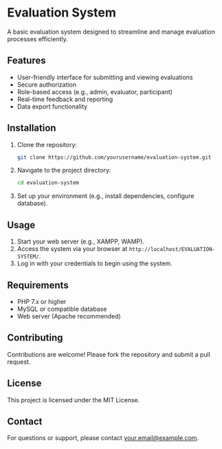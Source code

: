# Evaluation System

A basic evaluation system designed to streamline and manage evaluation processes efficiently.

## Features

- User-friendly interface for submitting and viewing evaluations
- Secure authorization
- Role-based access (e.g., admin, evaluator, participant)
- Real-time feedback and reporting
- Data export functionality

## Installation

1. Clone the repository:
    ```bash
    git clone https://github.com/yourusername/evaluation-system.git
    ```
2. Navigate to the project directory:
    ```bash
    cd evaluation-system
    ```
3. Set up your environment (e.g., install dependencies, configure database).

## Usage

1. Start your web server (e.g., XAMPP, WAMP).
2. Access the system via your browser at `http://localhost/EVALUATION-SYSTEM/`.
3. Log in with your credentials to begin using the system.

## Requirements

- PHP 7.x or higher
- MySQL or compatible database
- Web server (Apache recommended)

## Contributing

Contributions are welcome! Please fork the repository and submit a pull request.

## License

This project is licensed under the MIT License.

## Contact

For questions or support, please contact [your.email@example.com](mailto:your.email@example.com).
